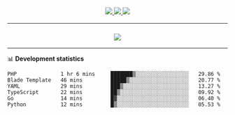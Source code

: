 <h3 align="center">
  <a href="https://github.com/hwalker928">
      <img src="https://img.shields.io/github/followers/hwalker928?label=Followers&style=for-the-badge&color=lightblue">
  </a>
  <a href="https://harryw.link/discord" alt="Discord">
      <img src="https://img.shields.io/discord/738451951758606336?label=discord&style=for-the-badge&color=lightblue"/>
  </a>
  <a href="https://harryw.link/sparked" alt="Sparked Host">
      <img src="https://img.shields.io/static/v1?label=Sponsor&message=Sparked%20Host&color=yellow&style=for-the-badge"/>
  </a>
</h3>

<hr>


<h3 align="center">
  <a href="https://github.com/hwalker928">
      <img src="https://github-profile-trophy.vercel.app/?username=hwalker928&no-bg=true&no-frame=true">
  </a>
</h3>


<hr>

📊 **Development statistics**

<!--START_SECTION:waka-->

```text
PHP              1 hr 6 mins     ███████▒░░░░░░░░░░░░░░░░░   29.86 %
Blade Template   46 mins         █████▒░░░░░░░░░░░░░░░░░░░   20.77 %
YAML             29 mins         ███▒░░░░░░░░░░░░░░░░░░░░░   13.27 %
TypeScript       22 mins         ██▒░░░░░░░░░░░░░░░░░░░░░░   09.92 %
Go               14 mins         █▓░░░░░░░░░░░░░░░░░░░░░░░   06.40 %
Python           12 mins         █▒░░░░░░░░░░░░░░░░░░░░░░░   05.53 %
```

<!--END_SECTION:waka-->
